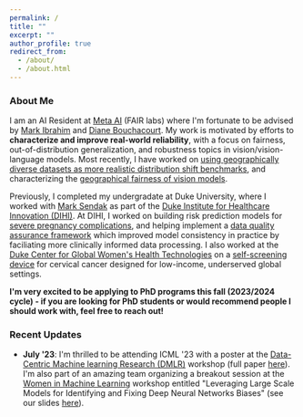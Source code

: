 ```yaml
---
permalink: /
title: ""
excerpt: ""
author_profile: true
redirect_from: 
  - /about/
  - /about.html
---
```


### About Me
I am an AI Resident at [Meta AI](https://ai.meta.com/research/) (FAIR labs) where I'm fortunate to be advised by [Mark Ibrahim](https://scholar.google.com/citations?hl=en&user=AqYyoCMAAAAJ&view_op=list_works&sortby=pubdate) and [Diane Bouchacourt](https://scholar.google.com/citations?user=iXOzeWUAAAAJ&hl=en&oi=ao). My work is motivated by efforts to **characterize and improve real-world reliability**, with a focus on fairness, out-of-distribution generalization, and robustness topics in vision/vision-language models. Most recently, I have worked on [using geographically diverse datasets as more realistic distribution shift benchmarks](https://scholar.google.com/citations?view_op=view_citation&hl=en&user=Fw7f9eoAAAAJ&authuser=2&citation_for_view=Fw7f9eoAAAAJ:qjMakFHDy7sC), and characterizing the [geographical fairness of vision models](https://scholar.google.com/citations?view_op=view_citation&hl=en&user=Fw7f9eoAAAAJ&authuser=2&citation_for_view=Fw7f9eoAAAAJ:d1gkVwhDpl0C).  

Previously, I completed my undergradate at Duke University, where I worked with [Mark Sendak](https://scholar.google.com/citations?user=U0kHK8wAAAAJ&hl=en&oi=ao) as part of the [Duke Institute for Healthcare Innovation (DIHI)](https://dihi.org/projects/). At DIHI, I worked on building risk prediction models for [severe pregnancy complications](https://scholar.google.com/citations?view_op=view_citation&hl=en&user=Fw7f9eoAAAAJ&authuser=2&citation_for_view=Fw7f9eoAAAAJ:u5HHmVD_uO8C), and helping implement a [data quality assurance framework](https://proceedings.mlr.press/v182/sendak22a.html) which improved model consistency in practice by faciliating more clinically informed data processing.  I also worked at the [Duke Center for Global Women's Health Technologies](https://www.dukegwht.org/) on a [self-screening device](https://scholar.google.com/citations?view_op=view_citation&hl=en&user=Fw7f9eoAAAAJ&authuser=2&citation_for_view=Fw7f9eoAAAAJ:9yKSN-GCB0IC) for cervical cancer designed for low-income, underserved global settings.  

**I'm very excited to be applying to PhD programs this fall (2023/2024 cycle) - if you are looking for PhD students or would recommend people I should work with, feel free to reach out!**

### Recent Updates

- **July '23**: I'm thrilled to be attending ICML '23 with a poster at the [Data-Centric Machine learning Research (DMLR)](dmlr.ai) workshop (full paper [here](https://arxiv.org/abs/2307.13136)). I'm also part of an amazing team organizing a breakout session at the [Women in Machine Learning](https://sites.google.com/wimlworkshop.org/wiml-unworkshop-2023/home?authuser=0) workshop entitled "Leveraging Large Scale Models for Identifying and Fixing Deep Neural Networks Biases" (see our slides [here](https://drive.google.com/file/d/19do6FdisYV5OFY26jH-nvbB9CihDAcBg/view?usp=sharing)).





